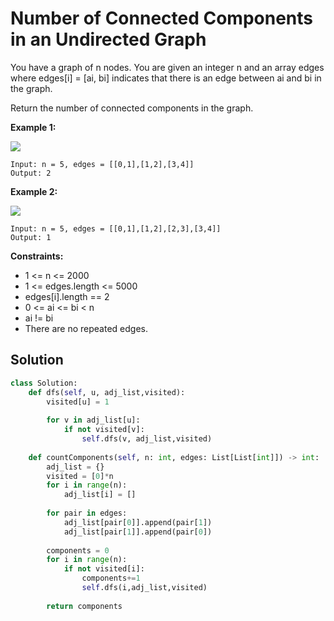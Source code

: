 <h1>Number of Connected Components in an Undirected Graph</h1>

<p>
You have a graph of n nodes. You are given an integer n and an array edges where edges[i] = [ai, bi] indicates that there is an edge between ai and bi in the graph.

Return the number of connected components in the graph.

</p>

<b>Example 1:</b>

<img src="https://assets.leetcode.com/uploads/2021/03/14/conn1-graph.jpg">

    Input: n = 5, edges = [[0,1],[1,2],[3,4]]
    Output: 2
    
<b>Example 2:</b>

<img src="https://assets.leetcode.com/uploads/2021/03/14/conn2-graph.jpg">

    Input: n = 5, edges = [[0,1],[1,2],[2,3],[3,4]]
    Output: 1

<b>Constraints:</b>

- 1 <= n <= 2000
- 1 <= edges.length <= 5000
- edges[i].length == 2
- 0 <= ai <= bi < n
- ai != bi
- There are no repeated edges.

<h2>Solution</h2>

```python
class Solution:
    def dfs(self, u, adj_list,visited):
        visited[u] = 1
        
        for v in adj_list[u]:
            if not visited[v]:
                self.dfs(v, adj_list,visited)
        
    def countComponents(self, n: int, edges: List[List[int]]) -> int:
        adj_list = {}
        visited = [0]*n
        for i in range(n):
            adj_list[i] = []
        
        for pair in edges:
            adj_list[pair[0]].append(pair[1])
            adj_list[pair[1]].append(pair[0])
        
        components = 0
        for i in range(n):
            if not visited[i]:
                components+=1
                self.dfs(i,adj_list,visited)
        
        return components
```
